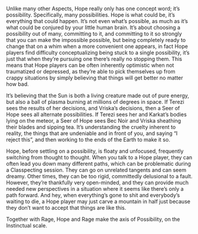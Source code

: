 Unlike many other Aspects, Hope really only has one concept word; it’s possibility. Specifically, many possibilities. Hope is what could be, it’s everything that could happen. It’s not even what’s possible, as much as it’s what could be conjured by your little human brain. It’s about choosing a possibility out of many, committing to it, and committing to it so strongly that you can make the impossible possible, but being completely ready to change that on a whim when a more convenient one appears, in fact Hope players find difficulty conceptualizing being stuck to a single possibility, it’s just that when they’re pursuing one there’s really no stopping them. This means that Hope players can be often inherently optimistic when not traumatized or depressed, as they’re able to pick themselves up from crappy situations by simply believing that things will get better no matter how bad.

It’s believing that the Sun is both a living creature made out of pure energy, but also a ball of plasma burning at millions of degrees in space. If Terezi sees the results of her decisions, and Vriska’s decisions, then a Seer of Hope sees all alternate possibilities. If Terezi sees her and Karkat’s bodies lying on the meteor, a Seer of Hope sees Bec Noir and Vriska sheathing their blades and sipping tea. It’s understanding the cruelty inherent to reality, the things that are undeniable and in front of you, and saying “I reject this”, and then working to the ends of the Earth to make it so. 

Hope, before settling on a possibility, is floaty and unfocused, frequently switching from thought to thought. When you talk to a Hope player, they can often lead you down many different paths, which can be problematic during a Classpecting session. They can go on unrelated tangents and can seem dreamy. Other times, they can be too rigid, committedly delusional to a fault. However, they’re thankfully very open-minded, and they can provide much needed new perspectives in a situation where it seems like there’s only a path forward. And hey, when everything’s gone to shit and everybody’s waiting to die, a Hope player may just carve a mountain in half just because they don’t want to accept that things are like this. 

Together with Rage, Hope and Rage make the axis of Possibility, on the Instinctual scale.